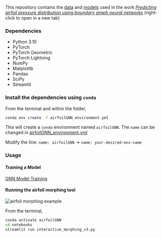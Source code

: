 This repository contains the [data](./data/) and [models](./models/) used in the work [*Predicting airfoil pressure distribution using boundary graph neural networks*](https://arxiv.org/abs/2503.18638) (right-click to open in a new tab)

### Dependencies

- Python 3.10
- PyTorch
- PyTorch Geometric
- PyTorch Lightning
- NumPy
- Matplotlib
- Pandas
- SciPy
- Streamlit

### Install the dependencies using `conda`

From the terminal and within the folder,

```bash
conda env create -f airfoilGNN_environment.yml 
```

This will create a `conda` environment named `airfoilGNN`. The `name` can be changed in [airfoilGNN_environment.yml](airfoilGNN_environment.yml)

Modify the line: `name: airfoilGNN` -> `name: your-desired-env-name`

### Usage

#### Training a Model

[GNN Model Training](models/README.md)


#### Running the airfoil morphing tool

![airfoil morphing example](./notebooks/airfoil_cp_evolution_fps_test_h.gif)

From the terminal,
```bash
conda activate airfoilGNN
cd notebooks
streamlit run interactive_morphing_v3.py
```